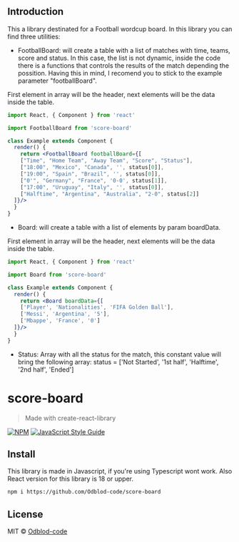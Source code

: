 ## Introduction
This a library destinated for a Football wordcup board.
In this library you can find three utilities:

- FootballBoard: 
will create a table with a list of matches with time, teams, score and status.
In this case, the list is not dynamic, inside the code there is a functions that controls the results of the match depending the possition. Having this in mind, I recomend you to stick to the example parameter "footballBoard". 

First element in array will be the header, next elements will be the data inside the table.
```jsx
import React, { Component } from 'react'

import FootballBoard from 'score-board'

class Example extends Component {
  render() {
    return <FootballBoard footballBoard={[
    ["Time", "Home Team", "Away Team", "Score", "Status"],
    ["18:00", "Mexico", "Canada", '', status[0]],
    ["19:00", "Spain", "Brazil", '', status[0]],
    ["0'", "Germany", "France", '0-0', status[1]],
    ["17:00", "Uruguay", "Italy", '', status[0]],
    ["Halftime", "Argentina", "Australia", "2-0", status[2]]
  ]}/>
  }
}
```
- Board: 
will create a table with a list of elements by param boardData.

First element in array will be the header, next elements will be the data inside the table.
```jsx
import React, { Component } from 'react'

import Board from 'score-board'

class Example extends Component {
  render() {
    return <Board boardData={[
    ['Player', 'Nationalities', 'FIFA Golden Ball'],
    ['Messi', 'Argentina', '5'],
    ['Mbappe', 'France', '0']
  ]}/>
  }
}
```
- Status: 
Array with all the status for the match, this constant value will bring the following array:
  status = ['Not Started', '1st half', 'Halftime', '2nd half', 'Ended']
# score-board

> Made with create-react-library

[![NPM](https://img.shields.io/npm/v/score-board.svg)](https://www.npmjs.com/package/score-board) [![JavaScript Style Guide](https://img.shields.io/badge/code_style-standard-brightgreen.svg)](https://standardjs.com)

## Install
This library is made in Javascript, if you're using Typescript wont work.
Also React version for this library is 18 or upper.

```bash
npm i https://github.com/Odblod-code/score-board 
```

## License

MIT © [Odblod-code](https://github.com/Odblod-code)
